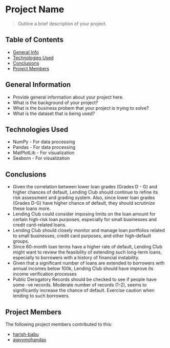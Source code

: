 # Project Name
> Outline a brief description of your project.


## Table of Contents
* [General Info](#general-information)
* [Technologies Used](#technologies-used)
* [Conclusions](#conclusions)
* [Project Members](#project-members)


<!-- You can include any other section that is pertinent to your problem -->

## General Information
- Provide general information about your project here.
- What is the background of your project?
- What is the business probem that your project is trying to solve?
- What is the dataset that is being used?


## Technologies Used
- NumPy - For data processing
- Pandas - For data processing
- MatPlotLib - For visualization
- Seaborn - For visualization


## Conclusions
- Given the correlation between lower loan grades (Grades D - G) and higher chances of default, Lending Club should continue to refine its risk assessment and grading system.  Also, since lower loan grades (Grades D-G) have higher chance of default, they should scrutinize these loans more.
- Lending Club could consider imposing limits on the loan amount for certain high-risk loan purposes, especially for small businesses and credit card-related loans.
- Lending Club should closely monitor and manage loan portfolios related to small businesses, credit card purposes, and other high-default groups. 
- Since 60-month loan terms have a higher rate of default, Lending Club might want to review the feasibility of extending such long-term loans, especially to borrowers with a history of financial instability.
- Given that a significant number of loans are extended to borrowers with annual incomes below 100k, Lending Club should have improve its income verification processes
- Public Derogatory Records should be checked to see if people have some -ve records.  Moderate number of records (1-2), seems to significantly increase the chance of default.  Exercise caution when lending to such borrowers.



## Project Members
The following project members contributed to this:

- [harish-babu](https://github.com/harish-babu)
- [ajayvmohandas](https://github.com/ajayvmohandas)
